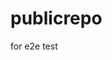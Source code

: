 # publicrepo
for e2e test






























































































































































































































































































































































































































































































































































































































































































































































































































































































































































































































































































































































































































































































































































































































































































































































































































































































































































































































































































































































































































































































































































































































































































































































































































































































































